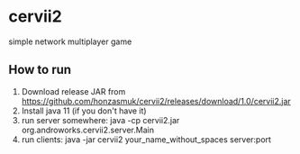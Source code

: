 # cervii2
simple network multiplayer game

## How to run

1) Download release JAR from https://github.com/honzasmuk/cervii2/releases/download/1.0/cervii2.jar
2) Install java 11 (if you don't have it)
3) run server somewhere: java -cp cervii2.jar org.androworks.cervii2.server.Main
4) run clients: java -jar cervii2 your_name_without_spaces server:port


